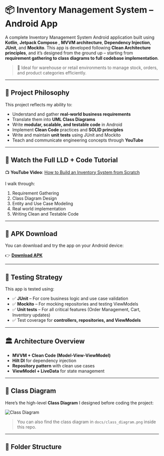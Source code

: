 # 📦 Inventory Management System – Android App

A complete Inventory Management System Android application built using **Kotlin**, **Jetpack Compose** , **MVVM architecture**,  **Dependency Injection**, **JUnit**, and **Mockito**. This app is developed following **Clean Architecture principles**, and it’s designed from the ground up – starting from **requirement gathering to class diagrams to full codebase implementation**.

> 🎯 Ideal for warehouse or retail environments to manage stock, orders, and product categories efficiently.

---

## 🧠 Project Philosophy

This project reflects my ability to:
- Understand and gather **real-world business requirements**
- Translate them into **UML Class Diagrams**
- Write **modular, scalable, and testable code** in Android
- Implement **Clean Code** practices and **SOLID principles**
- Write and maintain **unit tests** using JUnit and Mockito
- Teach and communicate engineering concepts through **YouTube**

---

## 🎥 Watch the Full LLD + Code Tutorial

📺 **YouTube Video**: [How to Build an Inventory System from Scratch](https://www.youtube.com/watch?v=YOUR_VIDEO_LINK_HERE)

I walk through:
1. Requirement Gathering  
2. Class Diagram Design  
3. Entity and Use Case Modeling  
4. Real world implementation 
5. Writing Clean and Testable Code  

---

## 📱 APK Download

You can download and try the app on your Android device:

👉 [**Download APK**](https://github.com/ankurupadhyay172/InventoryManagementSystem/app-debug.apk)

---

## 🧪 Testing Strategy

This app is tested using:

- ✅ **JUnit** – For core business logic and use case validation
- ✅ **Mockito** – For mocking repositories and testing ViewModels
- ✅ **Unit tests** – For all critical features (Order Management, Cart, Inventory updates)
- ✅ Test coverage for **controllers, repositories, and ViewModels**

---

## 🏛️ Architecture Overview

- **MVVM + Clean Code (Model-View-ViewModel)**  
- **Hilt DI** for dependency injection  
- **Repository pattern** with clean use cases  
- **ViewModel + LiveData** for state management  

---

## 📐 Class Diagram

Here’s the high-level **Class Diagram** I designed before coding the project:

![Class Diagram](./docs/class_diagram.png)

> You can also find the class diagram in `docs/class_diagram.png` inside this repo.

---

## 📂 Folder Structure

